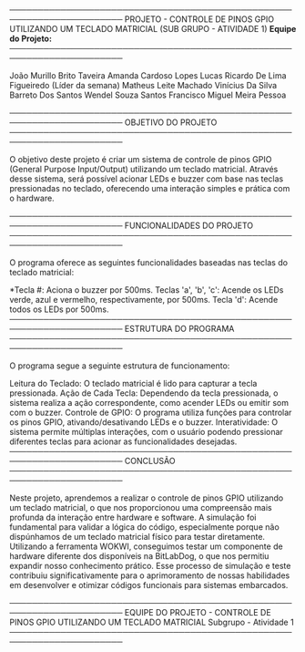 
──────────────────────────────────────────────────────────────────────
PROJETO - CONTROLE DE PINOS GPIO UTILIZANDO UM TECLADO MATRICIAL
(SUB GRUPO - ATIVIDADE 1)
 **Equipe do Projeto:**  
──────────────────────────────────────────────────────────────────────

João Murillo Brito Taveira
Amanda Cardoso Lopes
Lucas Ricardo De Lima Figueiredo (Líder da semana)
Matheus Leite Machado
Vinícius Da Silva Barreto Dos Santos
Wendel Souza Santos
Francisco Miguel Meira Pessoa

──────────────────────────────────────────────────────────────────────
OBJETIVO DO PROJETO
──────────────────────────────────────────────────────────────────────

O objetivo deste projeto é criar um sistema de controle de pinos GPIO (General Purpose Input/Output) utilizando um teclado matricial. Através desse sistema, será possível acionar LEDs e buzzer com base nas teclas pressionadas no teclado, oferecendo uma interação simples e prática com o hardware.

──────────────────────────────────────────────────────────────────────
FUNCIONALIDADES DO PROJETO
──────────────────────────────────────────────────────────────────────

O programa oferece as seguintes funcionalidades baseadas nas teclas do teclado matricial:

*Tecla #: Aciona o buzzer por 500ms.
Teclas 'a', 'b', 'c': Acende os LEDs verde, azul e vermelho, respectivamente, por 500ms.
Tecla 'd': Acende todos os LEDs por 500ms.
──────────────────────────────────────────────────────────────────────
ESTRUTURA DO PROGRAMA
──────────────────────────────────────────────────────────────────────

O programa segue a seguinte estrutura de funcionamento:

Leitura do Teclado: O teclado matricial é lido para capturar a tecla pressionada.
Ação de Cada Tecla: Dependendo da tecla pressionada, o sistema realiza a ação correspondente, como acender LEDs ou emitir som com o buzzer.
Controle de GPIO: O programa utiliza funções para controlar os pinos GPIO, ativando/desativando LEDs e o buzzer.
Interatividade: O sistema permite múltiplas interações, com o usuário podendo pressionar diferentes teclas para acionar as funcionalidades desejadas.
──────────────────────────────────────────────────────────────────────
CONCLUSÃO
──────────────────────────────────────────────────────────────────────

Neste projeto, aprendemos a realizar o controle de pinos GPIO utilizando um teclado matricial, o que nos proporcionou uma compreensão mais profunda da interação entre hardware e software. A simulação foi fundamental para validar a lógica do código, especialmente porque não dispúnhamos de um teclado matricial físico para testar diretamente. Utilizando a ferramenta WOKWI, conseguimos testar um componente de hardware diferente dos disponíveis na BitLabDog, o que nos permitiu expandir nosso conhecimento prático. Esse processo de simulação e teste contribuiu significativamente para o aprimoramento de nossas habilidades em desenvolver e otimizar códigos funcionais para sistemas embarcados.

──────────────────────────────────────────────────────────────────────
EQUIPE DO PROJETO - CONTROLE DE PINOS GPIO
UTILIZANDO UM TECLADO MATRICIAL
Subgrupo - Atividade 1
──────────────────────────────────────────────────────────────────────
